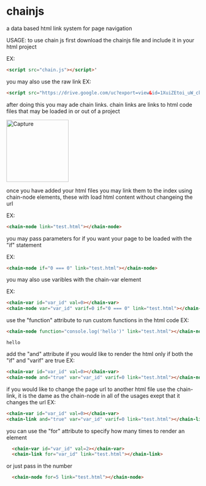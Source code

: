 # chainjs
a data based html link system for page navigation

USAGE:
to use chain js first download the chainjs file and include it in your html project

  EX:
  ```html
  <script src="chain.js"></script>'
  ```

you may also use the raw link
  EX:
  ```html
  <script src="https://drive.google.com/uc?export=view&id=1XuiZEtoi_uW_ck447vGJwsrzCvxQVrdN"></script>
  ```
after doing this you may ade chain links. chain links are links to html code files that may be loaded in or out of a project

<img width="162" alt="Capture" src="https://user-images.githubusercontent.com/76224503/144658268-460e6d4b-08fc-439e-87a9-c19c6aa2e35a.PNG">

once you have added your html files you may link them to the index using chain-node elements, these with load html content without changeing the url

  EX:
  ```html
  <chain-node link="test.html"></chain-node>
  ```
  
you may pass parameters for if you want your page to be loaded with the "if" statement

  EX:
  ```html
  <chain-node if="0 === 0" link="test.html"></chain-node>
  ```  

you may also use varibles with the chain-var element

  EX:
  ```html
  <chain-var id="var_id" val=0></chain-var>
  <chain-node var="var_id" varif=0 if="0 === 0" link="test.html"></chain-node>
  ```
  
use the "function" attribute to run custom functions in the html code
  EX:
  ```html
  <chain-node function="console.log('hello')" link="test.html"></chain-node>
  ```
  ```text
  hello
  ```
  
add the "and" attribute if you would like to render the html only if both the "if" and "varif" are true
  EX:
  ```html
  <chain-var id="var_id" val=0></chain-var>
  <chain-node and="true" var="var_id" varif=0 link="test.html"></chain-node>
  ```

if you would like to change the page url to another html file use the chain-link, it is the dame as the chain-node in all of the usages exept that it changes the url
  EX:
  ```html
  <chain-var id="var_id" val=0></chain-var>
  <chain-link and="true" var="var_id" varif=0 link="test.html"></chain-link>
  ```

you can use the "for" attribute to specify how many times to render an element
```html
  <chain-var id="var_id" val=2></chain-var>
  <chain-link for="var_id" link="test.html"></chain-link>
```
or just pass in the number
```html
  <chain-node for=5 link="test.html"></chain-node>
```
